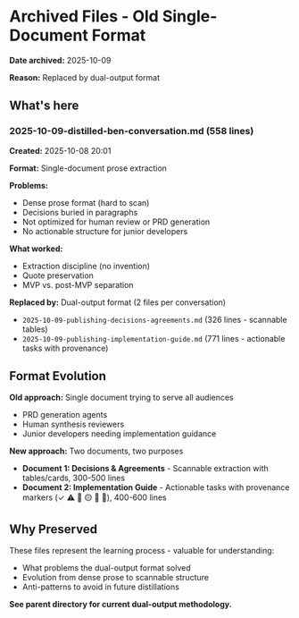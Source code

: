 # Archived Files - Old Single-Document Format

**Date archived:** 2025-10-09

**Reason:** Replaced by dual-output format

## What's here

### 2025-10-09-distilled-ben-conversation.md (558 lines)
**Created:** 2025-10-08 20:01

**Format:** Single-document prose extraction

**Problems:** 

- Dense prose format (hard to scan)
- Decisions buried in paragraphs
- Not optimized for human review or PRD generation
- No actionable structure for junior developers

**What worked:**

- Extraction discipline (no invention)
- Quote preservation
- MVP vs. post-MVP separation

**Replaced by:** Dual-output format (2 files per conversation)

- `2025-10-09-publishing-decisions-agreements.md` (326 lines - scannable tables)
- `2025-10-09-publishing-implementation-guide.md` (771 lines - actionable tasks with provenance)

## Format Evolution

**Old approach:** Single document trying to serve all audiences

- PRD generation agents
- Human synthesis reviewers
- Junior developers needing implementation guidance

**New approach:** Two documents, two purposes

- **Document 1: Decisions & Agreements** - Scannable extraction with tables/cards, 300-500 lines
- **Document 2: Implementation Guide** - Actionable tasks with provenance markers (✓ ⚠️ 🔴 🟡 🤖 👤), 400-600 lines

## Why Preserved

These files represent the learning process - valuable for understanding:

- What problems the dual-output format solved
- Evolution from dense prose to scannable structure
- Anti-patterns to avoid in future distillations

**See parent directory for current dual-output methodology.**
